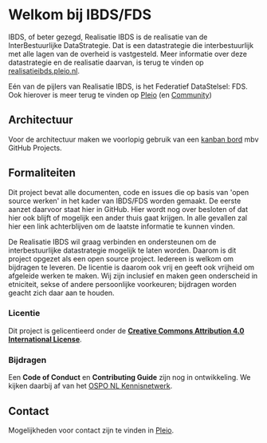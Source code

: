 # Welkom bij IBDS/FDS

IBDS, of beter gezegd, Realisatie IBDS is de realisatie van de InterBestuurlijke DataStrategie.
Dat is een datastrategie die interbestuurlijk met alle lagen van de overheid is vastgesteld.
Meer informatie over deze datastrategie en de realisatie daarvan,
is terug te vinden op [realisatieibds.pleio.nl](https://realisatieibds.pleio.nl/).

Eén van de pijlers van Realisatie IBDS, is het Federatief DataStelsel: FDS.
Ook hierover is meer terug te vinden op [Pleio](https://realisatieibds.pleio.nl/cms/view/8852ee2a-a28a-4b91-9f3e-aab229bbe07f/federatief-datastelsel)
(en [Community](https://realisatieibds.pleio.nl/groups/view/0056c9ef-5c2e-44f9-a998-e735f1e9ccaa/federatief-datastelsel))

## Architectuur

Voor de architectuur maken we voorlopig gebruik van een [kanban bord](https://github.com/orgs/ibds-fds/projects/1/views/1) mbv GitHub Projects.

## Formaliteiten

Dit project bevat alle documenten, code en issues die op basis van 'open source werken' in het kader van IBDS/FDS worden gemaakt.
De eerste aanzet daarvoor staat hier in GitHub.
Hier wordt nog over besloten of dat hier ook blijft of mogelijk een ander thuis gaat krijgen.
In alle gevallen zal hier een link achterblijven om de laatste informatie te kunnen vinden.

De Realisatie IBDS wil graag verbinden en ondersteunen om de interbestuurlijke datastrategie mogelijk te laten worden.
Daarom is dit project opgezet als een open source project.
Iedereen is welkom om bijdragen te leveren.
De licentie is daarom ook vrij en geeft ook vrijheid om afgeleide werken te maken.
Wij zijn inclusief en maken geen onderscheid in etniciteit,
sekse of andere persoonlijke voorkeuren; bijdragen worden geacht zich daar aan te houden.

### Licentie 

Dit project is gelicentieerd onder de **[Creative Commons Attribution 4.0 International
License](https://github.com/ospo-nl/.github/blob/main/LICENSE)**.

### Bijdragen

Een **Code of Conduct** en **Contributing Guide** zijn nog in ontwikkeling.
We kijken daarbij af van het [OSPO NL Kennisnetwerk](https://ospo-nl.github.io/kennisbank/).

## Contact

Mogelijkheden voor contact zijn te vinden in [Pleio](https://realisatieibds.pleio.nl/wiki/view/dbd4c23f-429e-4d09-ba5d-cb029a2b73b0/contact).
